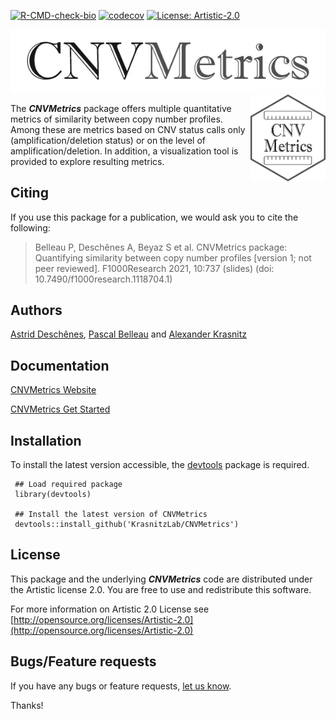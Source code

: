 <!-- badges: start -->
[![R-CMD-check-bio](https://github.com/KrasnitzLab/CNVMetrics/workflows/R-CMD-check-bioc/badge.svg)](https://github.com/KrasnitzLab/CNVMetrics/actions)
[![codecov](https://codecov.io/gh/KrasnitzLab/CNVMetrics/branch/master/graph/badge.svg)](https://codecov.io/gh/KrasnitzLab/CNVMetrics)
[![License: Artistic-2.0](https://img.shields.io/badge/License-Artistic%202.0-0298c3.svg)](https://opensource.org/licenses/Artistic-2.0)
<!-- badges: end -->

<p align="center">
<img src="man/figures/CNVMetrics_text.jpg" alt="CNVMetrics"> <img src="man/figures/CNVMetrics.png" align="right" alt="" width="120" />
</p>

The **_CNVMetrics_** package offers multiple quantitative metrics of similarity between copy number profiles.
Among these are metrics based on CNV status calls only (amplification/deletion status) or on the level of amplification/deletion. In addition, a visualization tool is provided to explore resulting metrics.


## Citing ## 

If you use this package for a publication, we would ask you to cite the following:

>Belleau P, Deschênes A, Beyaz S et al. CNVMetrics package: Quantifying similarity between copy number profiles [version 1; not peer reviewed]. F1000Research 2021, 10:737 (slides) (doi: 10.7490/f1000research.1118704.1)


## Authors ##

[Astrid Desch&ecirc;nes](http://ca.linkedin.com/in/astriddeschenes "Astrid Desch&ecirc;nes"),
[Pascal Belleau](http://ca.linkedin.com/in/pascalbelleau "Pascal Belleau") and 
[Alexander Krasnitz](https://www.cshl.edu/research/faculty-staff/alexander-krasnitz/ "Alexander Krasnitz")


## Documentation ##

[CNVMetrics Website](https://krasnitzlab.github.io/CNVMetrics/)

[CNVMetrics Get Started](https://krasnitzlab.github.io/CNVMetrics/articles/CNVMetrics.html)


## Installation ##

To install the latest version accessible, the  [devtools](https://cran.r-project.org/web/packages/devtools/index.html) 
package is required.

     ## Load required package
     library(devtools)

     ## Install the latest version of CNVMetrics
     devtools::install_github('KrasnitzLab/CNVMetrics')


## License ##

This package and the underlying **_CNVMetrics_** code are distributed under 
the Artistic license 2.0. You are free to use and redistribute this software. 

For more information on Artistic 2.0 License see
[http://opensource.org/licenses/Artistic-2.0](http://opensource.org/licenses/Artistic-2.0)


## Bugs/Feature requests ##

If you have any bugs or feature requests, 
[let us know](https://github.com/KrasnitzLab/CNVMetrics/issues). 

Thanks!
